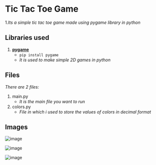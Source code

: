 #  **Tic Tac Toe Game**

1.*Its a simple tic tac toe game made using pygame library in python*

## **Libraries used**
  
1. [**pygame**](https://pypi.org/project/pygame/)
	* `pip install pygame`
	* *It is used to make simple 2D games in python*
## **Files**

*There are 2 files:*
1. main.py
	* *It is the main file you want to run*
2. colors.py
	* *File in which i used to store the values of colors in decimal format*

## Images

![image](https://user-images.githubusercontent.com/56602147/123397277-dd1bf980-d5bf-11eb-8382-053627ca0d26.png)

![image](https://user-images.githubusercontent.com/56602147/123397500-1a808700-d5c0-11eb-8fb0-32436a2b21ab.png)

![image](https://user-images.githubusercontent.com/56602147/123397641-4439ae00-d5c0-11eb-9d65-a92331cbd3ac.png)
